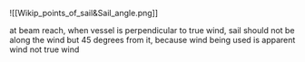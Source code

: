 ![[Wikip_points_of_sail&Sail_angle.png]]

at beam reach, when vessel is perpendicular to true wind, sail should not be along the wind but 45 degrees from it, because wind being used is apparent wind not true wind